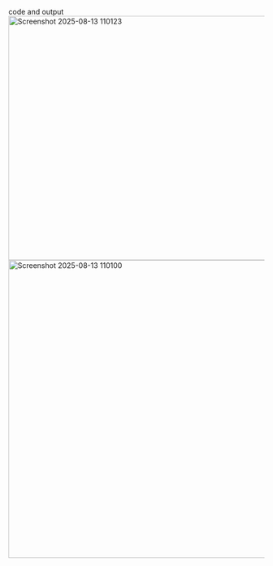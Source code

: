 code and output
<img width="948" height="481" alt="Screenshot 2025-08-13 110123" src="https://github.com/user-attachments/assets/74e5e882-b5cd-4595-83d9-020620ffb5a2" />
<img width="1096" height="587" alt="Screenshot 2025-08-13 110100" src="https://github.com/user-attachments/assets/a5016ce4-1d6d-4acc-9653-5bd505cfffdb" />
